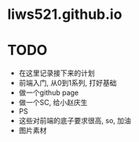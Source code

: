 # liws521.github.io

# TODO
- 在这里记录接下来的计划
- 前端入门, 从0到1系列, 打好基础
- 做一个github page
- 做一个SC, 给小赵庆生
- PS
- 这些对前端的底子要求很高, so, 加油
- 图片素材
